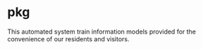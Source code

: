 # pkg
This automated system train information models provided for the convenience of our residents and visitors.